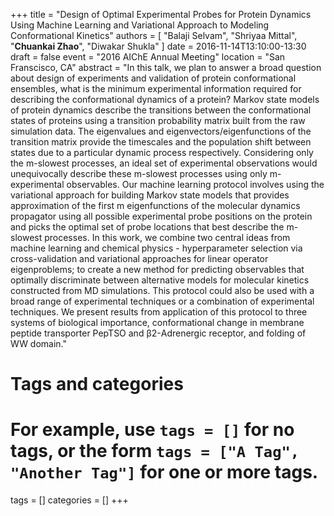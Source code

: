 +++
title = "Design of Optimal Experimental Probes for Protein Dynamics Using Machine Learning and Variational Approach to Modeling Conformational Kinetics"
authors = [ "Balaji Selvam", "Shriyaa Mittal", "**Chuankai Zhao**", "Diwakar Shukla" ]
date = 2016-11-14T13:10:00-13:30
draft = false
event = "2016 AIChE Annual Meeting"
location = "San Franscisco, CA"
abstract    = "In this talk, we plan to answer a broad question about design of experiments and validation of protein conformational ensembles, what is the minimum experimental information required for describing the conformational dynamics of a protein? Markov state models of protein dynamics describe the transitions between the conformational states of proteins using a transition probability matrix built from the raw simulation data. The eigenvalues and eigenvectors/eigenfunctions of the transition matrix provide the timescales and the population shift between states due to a particular dynamic process respectively. Considering only the m-slowest processes, an ideal set of experimental observations would unequivocally describe these m-slowest processes using only m-experimental observables. Our machine learning protocol involves using the variational approach for building Markov state models that provides approximation of the first m eigenfunctions of the molecular dynamics propagator using all possible experimental probe positions on the protein and picks the optimal set of probe locations that best describe the m-slowest processes. In this work, we combine two central ideas from machine learning and chemical physics - hyperparameter selection via cross-validation and variational approaches for linear operator eigenproblems; to create a new method for predicting observables that optimally discriminate between alternative models for molecular kinetics constructed from MD simulations. This protocol could also be used with a broad range of experimental techniques or a combination of experimental techniques. We present results from application of this protocol to three systems of biological importance, conformational change in membrane peptide transporter PepTSO and β2-Adrenergic receptor, and folding of WW domain."

# Tags and categories
# For example, use `tags = []` for no tags, or the form `tags = ["A Tag", "Another Tag"]` for one or more tags.
tags = []
categories = []
+++
